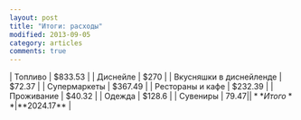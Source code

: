 ```yaml
---
layout: post
title: "Итоги: расходы"
modified: 2013-09-05
category: articles
comments: true
---
```


| Топливо                   | $833.53 |
| Диснейле                  | $270    |
| Вкусняшки в диснейленде	| $72.37  |
| Супермаркеты				| $367.49 |
| Рестораны и кафе	 		| $232.39 |
| Проживание				| $40.32  |
| Одежда				    | $128.6  |
| Сувениры					| $79.47  |
| **Итого**					| **$2024.17** |
